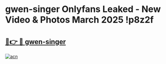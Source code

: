 # gwen-singer Onlyfans Leaked - New Video & Photos March 2025 !p8z2f

# <h2><a href="https://q3rnp8.iuczelnia.edu.pl?title=gwen-singer&ref=p8z2f">🔗👉 🔴 gwen-singer</a></h2>

[![acn](https://github.com/user-attachments/assets/0f9c940e-d8b0-45ae-aac7-cd30a18b3e1c)](https://q3rnp8.iuczelnia.edu.pl?title=gwen-singer&ref=p8z2f)

